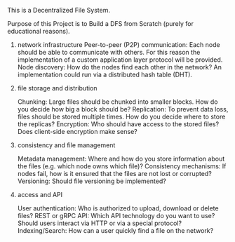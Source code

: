 This is a Decentralized File System.

Purpose of this Project is to Build a DFS from Scratch (purely for educational reasons).

1. network infrastructure
    Peer-to-peer (P2P) communication: Each node should be able to communicate with others. For this reason the implementation of a custom application layer protocol will be provided. 
    Node discovery: How do the nodes find each other in the network? 
    An implementation could run via a distributed hash table (DHT).

2. file storage and distribution

    Chunking: Large files should be chunked into smaller blocks. How do you decide how big a block should be?
    Replication: To prevent data loss, files should be stored multiple times. How do you decide where to store the replicas?
    Encryption: Who should have access to the stored files? Does client-side encryption make sense?

3. consistency and file management

    Metadata management: Where and how do you store information about the files (e.g. which node owns which file)?
    Consistency mechanisms: If nodes fail, how is it ensured that the files are not lost or corrupted?
    Versioning: Should file versioning be implemented?

4. access and API

    User authentication: Who is authorized to upload, download or delete files?
    REST or gRPC API: Which API technology do you want to use? Should users interact via HTTP or via a special protocol?
    Indexing/Search: How can a user quickly find a file on the network?


